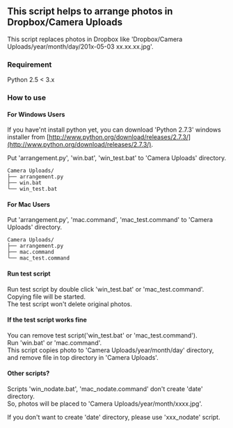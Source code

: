 ## This script helps to arrange photos in Dropbox/Camera Uploads

This script replaces photos in Dropbox like 'Dropbox/Camera Uploads/year/month/day/201x-05-03 xx.xx.xx.jpg'.

### Requirement

Python 2.5 < 3.x

### How to use

#### For Windows Users

If you have'nt install python yet,
you can download 'Python 2.7.3' windows installer from [http://www.python.org/download/releases/2.7.3/](http://www.python.org/download/releases/2.7.3/).

Put 'arrangement.py', 'win.bat', 'win_test.bat' to 'Camera Uploads' directory.

```
Camera Uploads/  
├── arrangement.py  
├── win.bat  
└── win_test.bat  
```

#### For Mac Users

Put 'arrangement.py', 'mac.command', 'mac_test.command' to 'Camera Uploads' directory.

```
Camera Uploads/  
├── arrangement.py  
├── mac.command  
└── mac_test.command
```

#### Run test script

Run test script by double click 'win_test.bat' or 'mac_test.command'.  
Copying file will be started.  
The test script won't delete original photos.

#### If the test script works fine

You can remove test script('win_test.bat' or 'mac_test.command').  
Run 'win.bat' or 'mac.command'.  
This script copies photo to 'Camera Uploads/year/month/day' directory,  
and remove file in top directory in 'Camera Uploads'.

#### Other scripts?

Scripts 'win_nodate.bat', 'mac_nodate.command' don't create 'date' directory.  
So, photos will be placed to 'Camera Uploads/year/month/xxxx.jpg'.

If you don't want to create 'date' directory, please use 'xxx_nodate' script.

